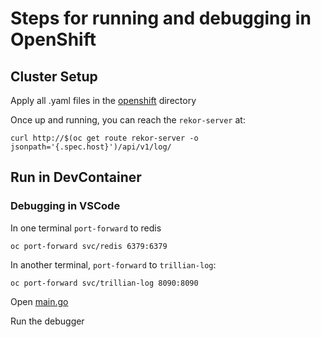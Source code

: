 # Steps for running and debugging in OpenShift

## Cluster Setup

Apply all .yaml files in the [openshift](/workspaces/rekor/config/openshift) directory

Once up and running, you can reach the `rekor-server` at:

```
curl http://$(oc get route rekor-server -o jsonpath='{.spec.host}')/api/v1/log/ 
```

## Run in DevContainer

### Debugging in VSCode

In one terminal `port-forward` to redis
```
oc port-forward svc/redis 6379:6379
```

In another terminal, `port-forward` to `trillian-log`:
```
oc port-forward svc/trillian-log 8090:8090
```

Open [main.go](/workspaces/rekor/cmd/server/main.go)

Run the debugger
